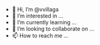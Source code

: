 - 👋 Hi, I’m @vvillaga
- 👀 I’m interested in ...
- 🌱 I’m currently learning ...
- 💞️ I’m looking to collaborate on ...
- 📫 How to reach me ...

<!---
vvillaga/vvillaga is a ✨ special ✨ repository because its `README.md` (this file) appears on your GitHub profile.
You can click the Preview link to take a look at your changes.
--->
